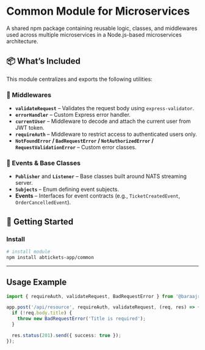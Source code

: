 # Common Module for Microservices

A shared npm package containing reusable logic, classes, and middlewares used across multiple microservices in a Node.js-based microservices architecture.

## 📦 What’s Included

This module centralizes and exports the following utilities:

### 🧠 Middlewares
- **`validateRequest`** – Validates the request body using `express-validator`.
- **`errorHandler`** – Custom Express error handler.
- **`currentUser`** – Middleware to decode and attach the current user from JWT token.
- **`requireAuth`** – Middleware to restrict access to authenticated users only.
- **`NotFoundError` / `BadRequestError` / `NotAuthorizedError` / `RequestValidationError`** – Custom error classes.

### 📣 Events & Base Classes
- **`Publisher`** and **`Listener`** – Base classes built around NATS streaming server.
- **`Subjects`** – Enum defining event subjects.
- **Events** – Interfaces for event contracts (e.g., `TicketCreatedEvent`, `OrderCancelledEvent`).

## 🚀 Getting Started

### Install 

```bash
# install module
npm install abtickets-app/common
```

---

## Usage Example

```ts
import { requireAuth, validateRequest, BadRequestError } from '@baraajr/common';

app.post('/api/resource', requireAuth, validateRequest, (req, res) => {
  if (!req.body.title) {
    throw new BadRequestError('Title is required');
  }

  res.status(201).send({ success: true });
});
